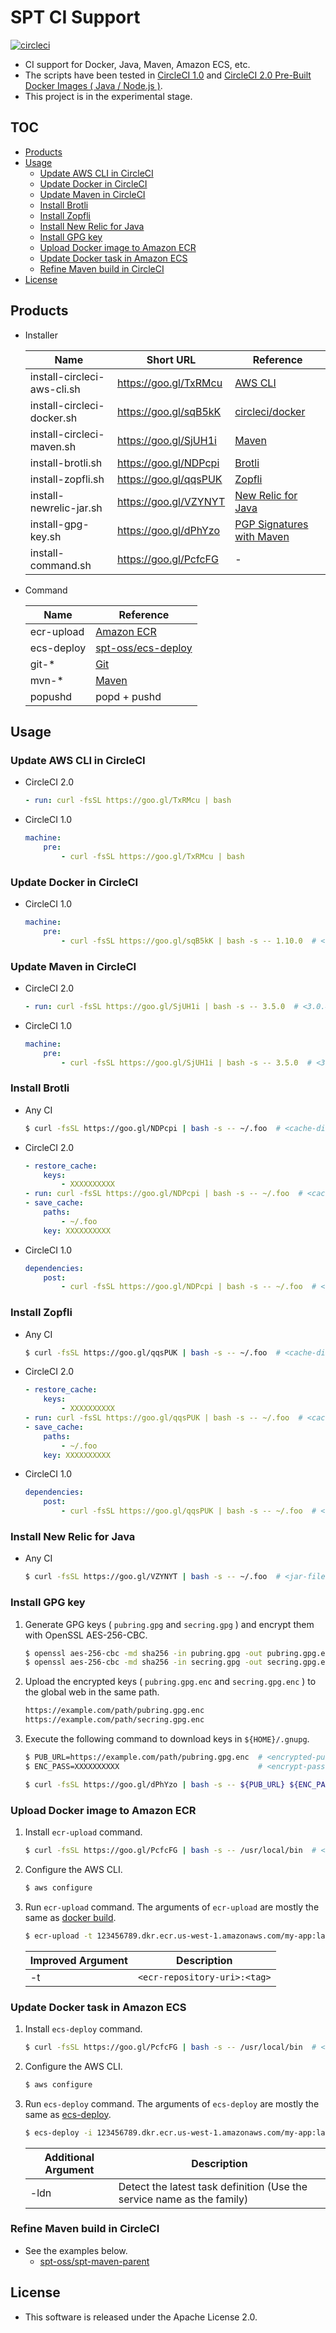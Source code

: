 # SPT CI Support

[![circleci](https://img.shields.io/badge/circleci-spt--ci--support-brightgreen.svg)](https://circleci.com/gh/spt-oss/spt-build-scripts)

* CI support for Docker, Java, Maven, Amazon ECS, etc.
* The scripts have been tested in [CircleCI 1.0](https://circleci.com/docs/1.0/docker/) and [CircleCI 2.0 Pre-Built Docker Images ( Java / Node.js )](https://circleci.com/docs/2.0/circleci-images/).
* This project is in the experimental stage.

## TOC

* [Products](#products)
* [Usage](#usage)
	* [Update AWS CLI in CircleCI](#update-aws-cli-in-circleci)
	* [Update Docker in CircleCI](#update-docker-in-circleci)
	* [Update Maven in CircleCI](#update-maven-in-circleci)
	* [Install Brotli](#install-brotli)
	* [Install Zopfli](#install-zopfli)
	* [Install New Relic for Java](#install-new-relic-for-java)
	* [Install GPG key](#install-gpg-key)
	* [Upload Docker image to Amazon ECR](#upload-docker-image-to-amazon-ecr)
	* [Update Docker task in Amazon ECS](#update-docker-task-in-amazon-ecs)
	* [Refine Maven build in CircleCI](#refine-maven-build-in-circleci)
* [License](#license)

## Products

* Installer

	| Name                        | Short URL             | Reference                                                                                                          |
	| ---                         | ---                   | ---                                                                                                                |
	| install-circleci-aws-cli.sh | https://goo.gl/TxRMcu | [AWS CLI](https://github.com/aws/aws-cli)                                                                          |
	| install-circleci-docker.sh  | https://goo.gl/sqB5kK | [circleci/docker](https://github.com/circleci/docker)                                                              |
	| install-circleci-maven.sh   | https://goo.gl/SjUH1i | [Maven](https://maven.apache.org/)                                                                                 |
	| install-brotli.sh           | https://goo.gl/NDPcpi | [Brotli](https://github.com/google/brotli)                                                                         |
	| install-zopfli.sh           | https://goo.gl/qqsPUK | [Zopfli](https://github.com/google/zopfli)                                                                         |
	| install-newrelic-jar.sh     | https://goo.gl/VZYNYT | [New Relic for Java](https://docs.newrelic.com/docs/agents/java-agent/getting-started/introduction-new-relic-java) |
	| install-gpg-key.sh          | https://goo.gl/dPhYzo | [PGP Signatures with Maven](http://blog.sonatype.com/2010/01/how-to-generate-pgp-signatures-with-maven/)           |
	| install-command.sh          | https://goo.gl/PcfcFG | -                                                                                                                  |

* Command

	| Name        | Reference                                                                                      |
	| ---         | ---                                                                                            |
	| ecr-upload  | [Amazon ECR](http://docs.aws.amazon.com/AmazonECR/latest/userguide/docker-push-ecr-image.html) |
	| ecs-deploy  | [spt-oss/ecs-deploy](https://github.com/spt-oss/ecs-deploy)                                    |
	| git-*       | [Git](https://git-scm.com/)                                                                    |
	| mvn-*       | [Maven](https://maven.apache.org/)                                                             |
	| popushd     | popd + pushd                                                                                   |

## Usage

### Update AWS CLI in CircleCI

* CircleCI 2.0

    ```yaml
    - run: curl -fsSL https://goo.gl/TxRMcu | bash
    ```

* CircleCI 1.0

    ```yaml
    machine:
        pre:
            - curl -fsSL https://goo.gl/TxRMcu | bash
    ```

### Update Docker in CircleCI

* CircleCI 1.0

    ```yaml
    machine:
        pre:
            - curl -fsSL https://goo.gl/sqB5kK | bash -s -- 1.10.0  # <1.9.0~1.10.0>
    ```

### Update Maven in CircleCI

* CircleCI 2.0

    ```yaml
    - run: curl -fsSL https://goo.gl/SjUH1i | bash -s -- 3.5.0  # <3.0.4~>
    ```

* CircleCI 1.0

    ```yaml
    machine:
        pre:
            - curl -fsSL https://goo.gl/SjUH1i | bash -s -- 3.5.0  # <3.0.4~>
    ```

### Install Brotli

* Any CI

    ```bash
    $ curl -fsSL https://goo.gl/NDPcpi | bash -s -- ~/.foo  # <cache-directory>
    ```

* CircleCI 2.0

    ```yaml
    - restore_cache:
        keys:
            - XXXXXXXXXX
    - run: curl -fsSL https://goo.gl/NDPcpi | bash -s -- ~/.foo  # <cache-directory>
    - save_cache:
        paths:
            - ~/.foo
        key: XXXXXXXXXX
    ```

* CircleCI 1.0

    ```yaml
    dependencies:
        post:
            - curl -fsSL https://goo.gl/NDPcpi | bash -s -- ~/.foo  # <cache-directory>
    ```

### Install Zopfli

* Any CI

    ```bash
    $ curl -fsSL https://goo.gl/qqsPUK | bash -s -- ~/.foo  # <cache-directory>
    ```

* CircleCI 2.0

    ```yaml
    - restore_cache:
        keys:
            - XXXXXXXXXX
    - run: curl -fsSL https://goo.gl/qqsPUK | bash -s -- ~/.foo  # <cache-directory>
    - save_cache:
        paths:
            - ~/.foo
        key: XXXXXXXXXX
    ```

* CircleCI 1.0

    ```yaml
    dependencies:
        post:
            - curl -fsSL https://goo.gl/qqsPUK | bash -s -- ~/.foo  # <cache-directory>
    ```

### Install New Relic for Java

* Any CI

	```bash
	$ curl -fsSL https://goo.gl/VZYNYT | bash -s -- ~/.foo  # <jar-file-directory>
	```

### Install GPG key

1. Generate GPG keys ( `pubring.gpg` and `secring.gpg` ) and encrypt them with OpenSSL AES-256-CBC.

	```bash
	$ openssl aes-256-cbc -md sha256 -in pubring.gpg -out pubring.gpg.enc -k <encrypt-password>
	$ openssl aes-256-cbc -md sha256 -in secring.gpg -out secring.gpg.enc -k <encrypt-password>
	```

1. Upload the encrypted keys ( `pubring.gpg.enc` and `secring.gpg.enc` ) to the global web in the same path.

	```bash
	https://example.com/path/pubring.gpg.enc
	https://example.com/path/secring.gpg.enc
	```

1. Execute the following command to download keys in `${HOME}/.gnupg`.

	```bash
	$ PUB_URL=https://example.com/path/pubring.gpg.enc  # <encrypted-pubring-url:public>
	$ ENC_PASS=XXXXXXXXXX                               # <encrypt-password:secret>
	
	$ curl -fsSL https://goo.gl/dPhYzo | bash -s -- ${PUB_URL} ${ENC_PASS}
	```

### Upload Docker image to Amazon ECR

1. Install `ecr-upload` command.

	```bash
	$ curl -fsSL https://goo.gl/PcfcFG | bash -s -- /usr/local/bin  # <directory-in-path>
	```

1. Configure the AWS CLI.

	```bash
	$ aws configure
	```

1. Run `ecr-upload` command. The arguments of `ecr-upload` are mostly the same as [docker build](https://docs.docker.com/engine/reference/commandline/build/).

	```bash
	$ ecr-upload -t 123456789.dkr.ecr.us-west-1.amazonaws.com/my-app:latest --rm=false .
	```

	| Improved Argument | Description                  |
	| ---               | ---                          |
	| -t                | `<ecr-repository-uri>:<tag>` |

### Update Docker task in Amazon ECS

1. Install `ecs-deploy` command.

	```bash
	$ curl -fsSL https://goo.gl/PcfcFG | bash -s -- /usr/local/bin  # <directory-in-path>
	```

1. Configure the AWS CLI.

	```bash
	$ aws configure
	```

1. Run `ecs-deploy` command. The arguments of `ecs-deploy` are mostly the same as [ecs-deploy](https://github.com/spt-oss/ecs-deploy).

	```bash
	$ ecs-deploy -i 123456789.dkr.ecr.us-west-1.amazonaws.com/my-app:latest -c my-app-cluster -n my-app -ldn
	```

	| Additional Argument | Description                                                            |
	| ---                 | ---                                                                    |
	| -ldn                | Detect the latest task definition (Use the service name as the family) |

### Refine Maven build in CircleCI

* See the examples below.
	* [spt-oss/spt-maven-parent](https://github.com/spt-oss/spt-maven-parent)

## License

* This software is released under the Apache License 2.0.
